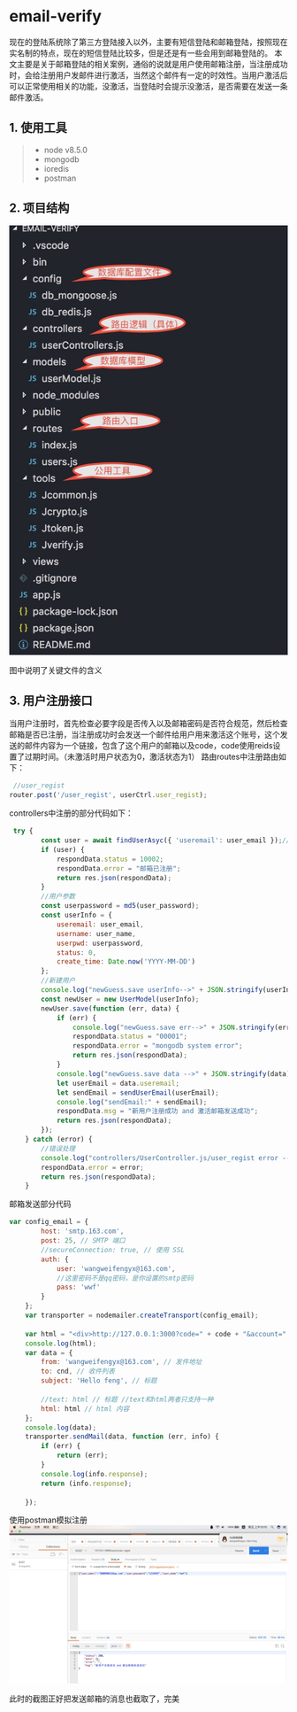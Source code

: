 # email-verify
现在的登陆系统除了第三方登陆接入以外，主要有短信登陆和邮箱登陆，按照现在实名制的特点，现在的短信登陆比较多，但是还是有一些会用到邮箱登陆的。
本文主要是关于邮箱登陆的相关案例，通俗的说就是用户使用邮箱注册，当注册成功时，会给注册用户发邮件进行激活，当然这个邮件有一定的时效性。当用户激活后可以正常使用相关的功能，没激活，当登陆时会提示没激活，是否需要在发送一条邮件激活。
## 1. 使用工具
> * node v8.5.0
> * mongodb
> * ioredis
> * postman
## 2. 项目结构
![项目结构图](https://github.com/wang-weifeng/picture/blob/master/email-verify/pro-jg.png)

图中说明了关键文件的含义
## 3. 用户注册接口
当用户注册时，首先检查必要字段是否传入以及邮箱密码是否符合规范，然后检查邮箱是否已注册，当注册成功时会发送一个邮件给用户用来激活这个账号，这个发送的邮件内容为一个链接，包含了这个用户的邮箱以及code，code使用reids设置了过期时间。（未激活时用户状态为0，激活状态为1）
路由routes中注册路由如下：
```js
 //user_regist
router.post('/user_regist', userCtrl.user_regist);
```
controllers中注册的部分代码如下：
```js
 try {
		const user = await findUserAsyc({ 'useremail': user_email });//验证用户是否已注册
		if (user) {
			respondData.status = 10002;
			respondData.error = "邮箱已注册";
			return res.json(respondData);
		}
		//用户参数
		const userpassword = md5(user_password);
		const userInfo = {
			useremail: user_email,
			username: user_name,
			userpwd: userpassword,
			status: 0,
			create_time: Date.now('YYYY-MM-DD')
		};
		//新建用户
		console.log("newGuess.save userInfo-->" + JSON.stringify(userInfo));
		const newUser = new UserModel(userInfo);
		newUser.save(function (err, data) {
			if (err) {
				console.log("newGuess.save err-->" + JSON.stringify(err));
				respondData.status = "00001";
				respondData.error = "mongodb system error";
				return res.json(respondData);
			}
			console.log("newGuess.save data -->" + JSON.stringify(data));
			let userEmail = data.useremail;
			let sendEmail = sendUserEmail(userEmail);
			console.log("sendEmail:" + sendEmail);
			respondData.msg = "新用户注册成功 and 激活邮箱发送成功";
			return res.json(respondData);
		});
	} catch (error) {
		//错误处理
		console.log("controllers/UserController.js/user_regist error -->" + JSON.stringify(error));
		respondData.error = error;
		return res.json(respondData);
	}

```
邮箱发送部分代码
```js
var config_email = {
		host: 'smtp.163.com',
		post: 25, // SMTP 端口
		//secureConnection: true, // 使用 SSL
		auth: {
			user: 'wangweifengyx@163.com',
			//这里密码不是qq密码，是你设置的smtp密码
			pass: 'wwf'
		}
	};
	var transporter = nodemailer.createTransport(config_email);

	var html = "<div>http://127.0.0.1:3000?code=" + code + "&account=" + cnd + "</div>";
	console.log(html);
	var data = {
		from: 'wangweifengyx@163.com', // 发件地址
		to: cnd, // 收件列表
		subject: 'Hello feng', // 标题

		//text: html // 标题 //text和html两者只支持一种
		html: html // html 内容
	};
	console.log(data);
	transporter.sendMail(data, function (err, info) {
		if (err) {
			return (err);
		}
		console.log(info.response);
		return (info.response);

	});
```
使用postman模拟注册
![postman模拟注册](https://github.com/wang-weifeng/picture/blob/master/email-verify/post-regist.png)

此时的截图正好把发送邮箱的消息也截取了，完美